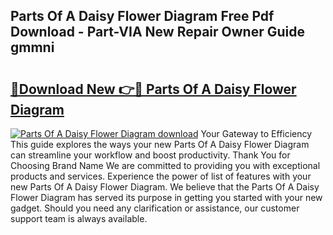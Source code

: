 ## Parts Of A Daisy Flower Diagram Free Pdf Download - Part-VIA New Repair Owner Guide gmmni

# <h2><a href="http://dfrl6v.blite.top/?on=Parts+Of+A+Daisy+Flower+Diagram">🔗Download New 👉🔴 Parts Of A Daisy Flower Diagram</a></h2>

[![Parts Of A Daisy Flower Diagram download](https://i.imgur.com/lujVjoI.png)](http://dfrl6v.blite.top/?on=Parts+Of+A+Daisy+Flower+Diagram)
Your Gateway to Efficiency This guide explores the ways your new Parts Of A Daisy Flower Diagram can streamline your workflow and boost productivity. Thank You for Choosing Brand Name We are committed to providing you with exceptional products and services. Experience the power of list of features with your new Parts Of A Daisy Flower Diagram. We believe that the Parts Of A Daisy Flower Diagram has served its purpose in getting you started with your new gadget. Should you need any clarification or assistance, our customer support team is always available.
